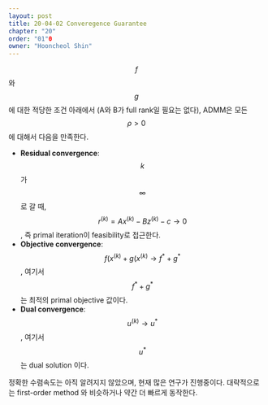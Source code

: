 ```yaml
---
layout: post
title: 20-04-02 Converegence Guarantee
chapter: "20"
order: "01"0
owner: "Hooncheol Shin"
---
```


$$f$$와 $$g$$에 대한 적당한 조건 아래에서 (A와 B가 full rank일 필요는 없다), ADMM은 모든 $$\rho > 0$$에 대해서 다음을 만족한다. 

* **Residual convergence**: $$k$$가 $$\infty$$로 갈 때, $$r^{(k)} = A x^{(k)} - B z^{(k)} - c \to 0$$, 즉 primal iteration이 feasibility로 접근한다.  
* **Objective convergence**: $$f(x^{(k)} + g(x^{(k)} \to f^{\ast} + g^{\ast}$$, 여기서 $$f^{\ast} + g^{\ast}$$는 최적의 primal objective 값이다. 
* **Dual convergence**: $$u^{(k)} \to u^{\ast}$$, 여기서 $$u^{\ast}$$는 dual solution 이다. 

정확한 수렴속도는 아직 알려지지 않았으며, 현재 많은 연구가 진행중이다. 대략적으로는 first-order method 와 비슷하거나 약간 더 빠르게 동작한다. 
